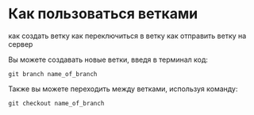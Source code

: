 # Как пользоваться ветками

как создать ветку
как переключиться в ветку
как отправить ветку на сервер

Вы можете создавать новые ветки, введя в терминал код:

```
git branch name_of_branch
```

Также вы можете переходить между ветками, используя команду:

```
git checkout name_of_branch
```